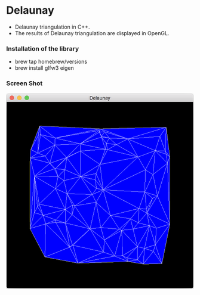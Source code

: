 # Delaunay
- Delaunay triangulation in C++.
- The results of Delaunay triangulation are displayed in OpenGL.

### Installation of the library
- brew tap homebrew/versions
- brew install glfw3 eigen

### Screen Shot
![ScreenShot](ScreenShot.png)
